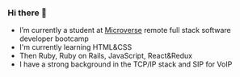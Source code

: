 ### Hi there :wave:
- I’m currently a student at [Microverse](https://micorverse.com) remote full stack software developer bootcamp
- I'm currently learning HTML&CSS
- Then Ruby, Ruby on Rails, JavaScript, React&Redux
- I have a strong background in the TCP/IP stack and SIP for VoIP


<!--
**kimothokamau/kimothokamau** is a ✨ _special_ ✨ repository because its `README.md` (this file) appears on your GitHub profile.

Here are some ideas to get you started:

- 🔭 I’m currently working on the Microverse Remote Full Stack Software developer curriculum
- 🌱 I’m currently learning HTML&CSS
- 👯 I’m looking to collaborate on ...
- 🤔 I’m looking for help with ...
- 💬 Ask me about ...
- 📫 How to reach me: ...
- 😄 Pronouns: ...
- ⚡ Fun fact: ...
-->
